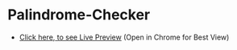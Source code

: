# Palindrome-Checker

- [Click here, to see Live Preview](https://v2v6w.csb.app/) (Open in Chrome for Best View)
